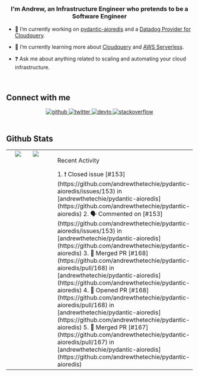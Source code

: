 ### <div align="center">I'm Andrew, an Infrastructure Engineer who pretends to be a Software Engineer</div>  
  

- 🔭 I’m currently working on [pydantic-aioredis](https://github.com/andrewthetechie/pydantic-aioredis) and a [Datadog Provider for Cloudquery](https://github.com/andrewthetechie/cq-provider-datadog).  
  

- 🌱 I’m currently learning more about [Cloudquery](https://www.cloudquery.io/) and [AWS Serverless](https://aws.amazon.com/serverless/sam/).  
  

- ❓ Ask me about anything related to scaling and automating your cloud infrastructure.  
  

<br/>  


## Connect with me  
<div align="center">
<a href="https://github.com/andrewthetechie" target="_blank">
<img src=https://img.shields.io/badge/github-%2324292e.svg?&style=for-the-badge&logo=github&logoColor=white alt=github style="margin-bottom: 5px;" />
</a>
<a href="https://twitter.com/andrewthetechie" target="_blank">
<img src=https://img.shields.io/badge/twitter-%2300acee.svg?&style=for-the-badge&logo=twitter&logoColor=white alt=twitter style="margin-bottom: 5px;" />
</a>
<a href="https://dev.to/andrewthetechie" target="_blank">
<img src=https://img.shields.io/badge/dev.to-%2308090A.svg?&style=for-the-badge&logo=dev.to&logoColor=white alt=devto style="margin-bottom: 5px;" />
</a>
<a href="https://stackoverflow.com/users/andrewthetechie" target="_blank">
<img src=https://img.shields.io/badge/stackoverflow-%23F28032.svg?&style=for-the-badge&logo=stackoverflow&logoColor=white alt=stackoverflow style="margin-bottom: 5px;" />
</a>  
</div>  
  

<br/>  


## Github Stats  
<table><tr><td valign="top" width="50%">

<div align="center"><img src="https://github-readme-stats.vercel.app/api?username=andrewthetechie&show_icons=true&count_private=true&hide_border=true" align="center" /></div>

</td><td valign="top" width="50%">

<img src="https://github-readme-stats.vercel.app/api/top-langs/?username=andrewthetechie&hide_border=true&layout=compact" align="left" />

</td>
<td>
<p> Recent Activity</p>
<!--START_SECTION:activity-->
1. ❗️ Closed issue [#153](https://github.com/andrewthetechie/pydantic-aioredis/issues/153) in [andrewthetechie/pydantic-aioredis](https://github.com/andrewthetechie/pydantic-aioredis)
2. 🗣 Commented on [#153](https://github.com/andrewthetechie/pydantic-aioredis/issues/153) in [andrewthetechie/pydantic-aioredis](https://github.com/andrewthetechie/pydantic-aioredis)
3. 🎉 Merged PR [#168](https://github.com/andrewthetechie/pydantic-aioredis/pull/168) in [andrewthetechie/pydantic-aioredis](https://github.com/andrewthetechie/pydantic-aioredis)
4. 💪 Opened PR [#168](https://github.com/andrewthetechie/pydantic-aioredis/pull/168) in [andrewthetechie/pydantic-aioredis](https://github.com/andrewthetechie/pydantic-aioredis)
5. 🎉 Merged PR [#167](https://github.com/andrewthetechie/pydantic-aioredis/pull/167) in [andrewthetechie/pydantic-aioredis](https://github.com/andrewthetechie/pydantic-aioredis)
<!--END_SECTION:activity-->
</td>
</tr></table>  

<br/> 

<br />
